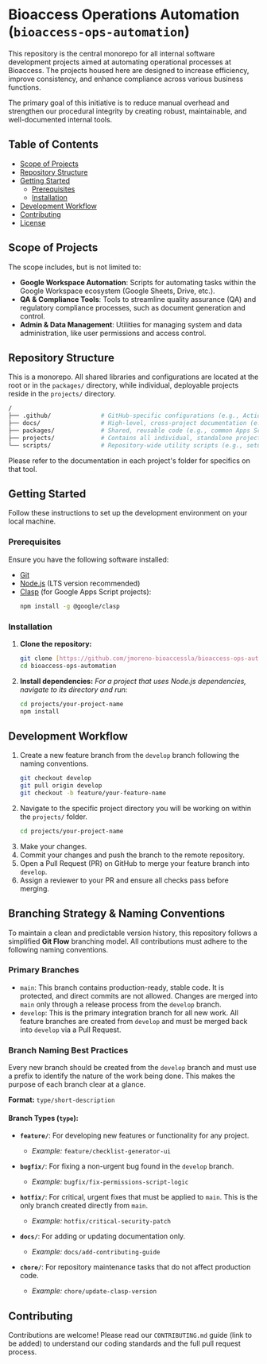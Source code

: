 # Bioaccess Operations Automation (`bioaccess-ops-automation`)

This repository is the central monorepo for all internal software development projects aimed at automating operational processes at Bioaccess. The projects housed here are designed to increase efficiency, improve consistency, and enhance compliance across various business functions.

The primary goal of this initiative is to reduce manual overhead and strengthen our procedural integrity by creating robust, maintainable, and well-documented internal tools.

## Table of Contents

- [Scope of Projects](#scope-of-projects)
- [Repository Structure](#repository-structure)
- [Getting Started](#getting-started)
  - [Prerequisites](#prerequisites)
  - [Installation](#installation)
- [Development Workflow](#development-workflow)
- [Contributing](#contributing)
- [License](#license)

## Scope of Projects

The scope includes, but is not limited to:

* **Google Workspace Automation**: Scripts for automating tasks within the Google Workspace ecosystem (Google Sheets, Drive, etc.).
* **QA & Compliance Tools**: Tools to streamline quality assurance (QA) and regulatory compliance processes, such as document generation and control.
* **Admin & Data Management**: Utilities for managing system and data administration, like user permissions and access control.

## Repository Structure

This is a monorepo. All shared libraries and configurations are located at the root or in the `packages/` directory, while individual, deployable projects reside in the `projects/` directory.
```bash
/
├── .github/              # GitHub-specific configurations (e.g., Actions workflows, PR templates)
├── docs/                 # High-level, cross-project documentation (e.g., architecture)
├── packages/             # Shared, reusable code (e.g., common Apps Script libraries)
├── projects/             # Contains all individual, standalone projects
└── scripts/              # Repository-wide utility scripts (e.g., setup, lining)
```
Please refer to the documentation in each project's folder for specifics on that tool.

## Getting Started

Follow these instructions to set up the development environment on your local machine.

### Prerequisites

Ensure you have the following software installed:
* [Git](https://git-scm.com/)
* [Node.js](https://nodejs.org/) (LTS version recommended)
* [Clasp](https://github.com/google/clasp) (for Google Apps Script projects):
    ```bash
    npm install -g @google/clasp
    ```

### Installation

1.  **Clone the repository:**
    ```bash
    git clone [https://github.com/jmoreno-bioaccessla/bioaccess-ops-automation.git](https://github.com/jmoreno-bioaccessla/bioaccess-ops-automation.git)
    cd bioaccess-ops-automation
    ```
2.  **Install dependencies:**
    *For a project that uses Node.js dependencies, navigate to its directory and run:*
    ```bash
    cd projects/your-project-name
    npm install
    ```

## Development Workflow

1.  Create a new feature branch from the `develop` branch following the naming conventions.
    ```bash
    git checkout develop
    git pull origin develop
    git checkout -b feature/your-feature-name
    ```
2.  Navigate to the specific project directory you will be working on within the `projects/` folder.
    ```bash
    cd projects/your-project-name
    ```
3.  Make your changes.
4.  Commit your changes and push the branch to the remote repository.
5.  Open a Pull Request (PR) on GitHub to merge your feature branch into `develop`.
6.  Assign a reviewer to your PR and ensure all checks pass before merging.

## Branching Strategy & Naming Conventions

To maintain a clean and predictable version history, this repository follows a simplified **Git Flow** branching model. All contributions must adhere to the following naming conventions.

### Primary Branches

* `main`: This branch contains production-ready, stable code. It is protected, and direct commits are not allowed. Changes are merged into `main` only through a release process from the `develop` branch.
* `develop`: This is the primary integration branch for all new work. All feature branches are created from `develop` and must be merged back into `develop` via a Pull Request.

### Branch Naming Best Practices

Every new branch should be created from the `develop` branch and must use a prefix to identify the nature of the work being done. This makes the purpose of each branch clear at a glance.

**Format:** `type/short-description`

#### Branch Types (`type`):

* **`feature/`**: For developing new features or functionality for any project.
    * *Example:* `feature/checklist-generator-ui`

* **`bugfix/`**: For fixing a non-urgent bug found in the `develop` branch.
    * *Example:* `bugfix/fix-permissions-script-logic`

* **`hotfix/`**: For critical, urgent fixes that must be applied to `main`. This is the only branch created directly from `main`.
    * *Example:* `hotfix/critical-security-patch`

* **`docs/`**: For adding or updating documentation only.
    * *Example:* `docs/add-contributing-guide`

* **`chore/`**: For repository maintenance tasks that do not affect production code.
    * *Example:* `chore/update-clasp-version`

## Contributing

Contributions are welcome! Please read our `CONTRIBUTING.md` guide (link to be added) to understand our coding standards and the full pull request process.


